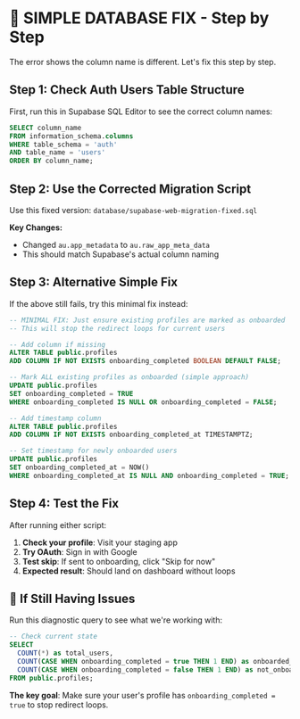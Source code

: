 # 🔧 SIMPLE DATABASE FIX - Step by Step

The error shows the column name is different. Let's fix this step by step.

## Step 1: Check Auth Users Table Structure

First, run this in Supabase SQL Editor to see the correct column names:

```sql
SELECT column_name 
FROM information_schema.columns 
WHERE table_schema = 'auth' 
AND table_name = 'users'
ORDER BY column_name;
```

## Step 2: Use the Corrected Migration Script

Use this fixed version: `database/supabase-web-migration-fixed.sql`

**Key Changes:**
- Changed `au.app_metadata` to `au.raw_app_meta_data`
- This should match Supabase's actual column naming

## Step 3: Alternative Simple Fix

If the above still fails, try this minimal fix instead:

```sql
-- MINIMAL FIX: Just ensure existing profiles are marked as onboarded
-- This will stop the redirect loops for current users

-- Add column if missing
ALTER TABLE public.profiles 
ADD COLUMN IF NOT EXISTS onboarding_completed BOOLEAN DEFAULT FALSE;

-- Mark ALL existing profiles as onboarded (simple approach)
UPDATE public.profiles 
SET onboarding_completed = TRUE 
WHERE onboarding_completed IS NULL OR onboarding_completed = FALSE;

-- Add timestamp column
ALTER TABLE public.profiles
ADD COLUMN IF NOT EXISTS onboarding_completed_at TIMESTAMPTZ;

-- Set timestamp for newly onboarded users
UPDATE public.profiles 
SET onboarding_completed_at = NOW()
WHERE onboarding_completed_at IS NULL AND onboarding_completed = TRUE;
```

## Step 4: Test the Fix

After running either script:

1. **Check your profile**: Visit your staging app
2. **Try OAuth**: Sign in with Google  
3. **Test skip**: If sent to onboarding, click "Skip for now"
4. **Expected result**: Should land on dashboard without loops

## 🚨 If Still Having Issues

Run this diagnostic query to see what we're working with:

```sql
-- Check current state
SELECT 
  COUNT(*) as total_users,
  COUNT(CASE WHEN onboarding_completed = true THEN 1 END) as onboarded_count,
  COUNT(CASE WHEN onboarding_completed = false THEN 1 END) as not_onboarded_count
FROM public.profiles;
```

**The key goal**: Make sure your user's profile has `onboarding_completed = true` to stop redirect loops.